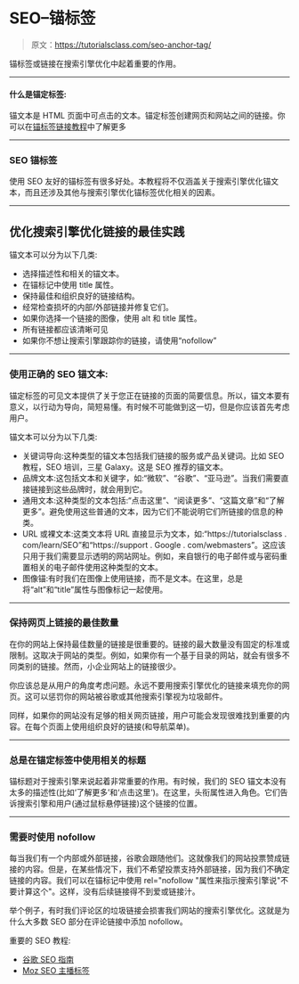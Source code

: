 # SEO–锚标签

> 原文：<https://tutorialsclass.com/seo-anchor-tag/>

锚标签或链接在搜索引擎优化中起着重要的作用。

* * *

#### 什么是锚定标签:

锚文本是 HTML 页面中可点击的文本。锚定标签创建网页和网站之间的链接。你可以在[锚标签链接教程](https://tutorialsclass.com/html-links/)中了解更多

* * *

### SEO 锚标签

使用 SEO 友好的锚标签有很多好处。本教程将不仅涵盖关于搜索引擎优化锚文本，而且还涉及其他与搜索引擎优化锚标签优化相关的因素。

* * *

## 优化搜索引擎优化链接的最佳实践

锚文本可以分为以下几类:

*   选择描述性和相关的锚文本。
*   在锚标记中使用 title 属性。
*   保持最佳和组织良好的链接结构。
*   经常检查损坏的内部/外部链接并修复它们。
*   如果你选择一个链接的图像，使用 alt 和 title 属性。
*   所有链接都应该清晰可见
*   如果你不想让搜索引擎跟踪你的链接，请使用“nofollow”

* * *

### 使用正确的 SEO 锚文本:

锚定标签的可见文本提供了关于您正在链接的页面的简要信息。所以，锚文本要有意义，以行动为导向，简短易懂。有时候不可能做到这一切，但是你应该首先考虑用户。

锚文本可以分为以下几类:

*   关键词导向:这种类型的锚文本包括我们链接的服务或产品关键词。比如 SEO 教程，SEO 培训，三星 Galaxy。这是 SEO 推荐的锚文本。
*   品牌文本:这包括文本和关键字，如:“微软”、“谷歌”、“亚马逊”。当我们需要直接链接到这些品牌时，就会用到它。
*   通用文本:这种类型的文本包括:“点击这里”、“阅读更多”、“这篇文章”和“了解更多”。避免使用这些普通的文本，因为它们不能说明它们所链接的信息的种类。
*   URL 或裸文本:这类文本将 URL 直接显示为文本，如:“https://tutorialsclass . com/learn/SEO”和“https://support . Google . com/webmasters”。这应该只用于我们需要显示透明的网站网址。例如，来自银行的电子邮件或与密码重置相关的电子邮件使用这种类型的文本。
*   图像锚:有时我们在图像上使用链接，而不是文本。在这里，总是将“alt”和“title”属性与图像标记一起使用。

* * *

### 保持网页上链接的最佳数量

在你的网站上保持最佳数量的链接是很重要的。链接的最大数量没有固定的标准或限制。这取决于网站的类型。例如，如果你有一个基于目录的网站，就会有很多不同类别的链接。然而，小企业网站上的链接很少。

你应该总是从用户的角度考虑问题。永远不要用搜索引擎优化的链接来填充你的网页。这可以惩罚你的网站被谷歌或其他搜索引擎视为垃圾邮件。

同样，如果你的网站没有足够的相关网页链接，用户可能会发现很难找到重要的内容。在每个页面上使用组织良好的链接(和导航菜单)。

* * *

### 总是在锚定标签中使用相关的标题

锚标题对于搜索引擎来说起着非常重要的作用。有时候，我们的 SEO 锚文本没有太多的描述性(比如‘了解更多’和‘点击这里’)。在这里，头衔属性进入角色。它们告诉搜索引擎和用户(通过鼠标悬停链接)这个链接的位置。

* * *

### 需要时使用 nofollow

每当我们有一个内部或外部链接，谷歌会跟随他们。这就像我们的网站投票赞成链接的内容。但是，在某些情况下，我们不希望投票支持外部链接，因为我们不确定链接的内容。我们可以在锚标记中使用 rel="nofollow "属性来指示搜索引擎说"不要计算这个"。这样，没有后续链接得不到爱或链接汁。

举个例子，有时我们评论区的垃圾链接会损害我们网站的搜索引擎优化。这就是为什么大多数 SEO 部分在评论链接中添加 nofollow。

重要的 SEO 教程:

*   [谷歌 SEO 指南](https://support.google.com/webmasters/answer/7451184?hl=en#uselinkswisely "Google SEO Recommendations for Links")
*   [Moz SEO 主播标签](https://moz.com/learn/seo/anchor-text)